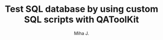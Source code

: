 ---
layout: post
title: Test SQL database by using custom SQL scripts with QAToolKit
excerpt_separator: <!--more-->
author: Miha J.
tags: c# tool qatoolkit database sql
---